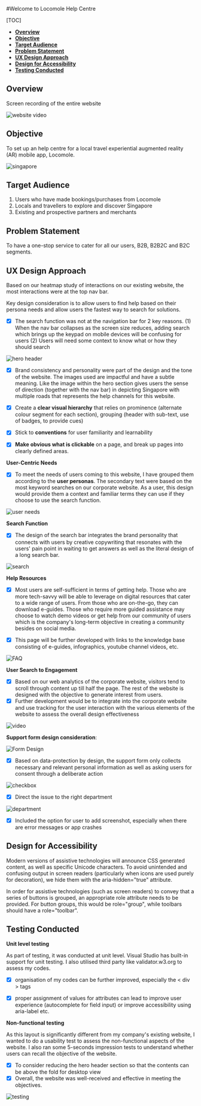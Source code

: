 #Welcome to Locomole Help Centre

[TOC]

<!-- @import "[TOC]" {cmd="toc" depthFrom=1 depthTo=6 orderedList=false} -->

- [**Overview**](#overview)
- [**Objective**](#objective)
- [**Target Audience**](#target-audience)
- [**Problem Statement**](#problem-statement)
- [**UX Design Approach**](#ux-design-approach)
- [**Design for Accessibility**](#design-for-accessibility)
- [**Testing Conducted**](#testing-conducted)

## **Overview**

Screen recording of the entire website

![website video](images/website-preview.gif)

## **Objective**

To set up an help centre for a local travel experiential augmented reality (AR) mobile app, Locomole. 

![singapore](images/singaporemap.png)


## **Target Audience**

1. Users who have made bookings/purchases from Locomole
2. Locals and travellers to explore and discover Singapore
3. Existing and prospective partners and merchants 

## **Problem Statement**

To have a one-stop service to cater for all our users, B2B, B2B2C and B2C segments. 

## **UX Design Approach**
Based on our heatmap study of interactions on our existing website, the most interactions were at the top nav bar.

Key design consideration is to allow users to find help based on their persona needs and allow users the fastest way to search for solutions. 

- [x] The search function was not at the navigation bar for 2 key reasons. (1) When the nav bar collapses as the screen size reduces, adding search which brings up the keypad on mobile devices will be confusing for users (2) Users will need some context to know what or how they should search

![hero header](images/hero-image.jpg)

- [x] Brand consistency and personality were part of the design and the tone of the website. The images used are impactful and have a subtle meaning. Like the image within the hero section gives users the sense of direction (together with the nav bar) in depicting Singapore with multiple roads that represents the help channels for this website.

- [x] Create a **clear visual hierarchy** that relies on prominence (alternate colour segment for each section), grouping (header with sub-text, use of badges, to provide cues)

- [x] Stick to **conventions** for user familiarity and learnability

- [x] **Make obvious what is clickable** on a page, and break up pages into clearly defined areas.

**User-Centric Needs**

- [x] To meet the needs of users coming to this website, I have grouped them according to the **user personas**. The secondary text were based on the most keyword searches on our corporate website. As a user, this design would provide them a context and familiar terms they can use if they choose to use the search function. 

![user needs](images/userpersona.jpg)

**Search Function**
- [x] The design of the search bar integrates the brand personality that connects with users by creative copywriting that resonates with the users' pain point in waiting to get answers as well as the literal design of a long search bar.

![search](images/searchbar.jpg)

**Help Resources**
- [x] Most users are self-sufficient in terms of getting help. Those who are more tech-savvy will be able to leverage on digital resources that cater to a wide range of users. From those who are on-the-go, they can download e-guides. Those who require more guided assistance may choose to watch demo videos or get help from our community of users which is the company's long-term objective in creating a community besides on social media. 
  
- [x] This page will be further developed with links to the knowledge base consisting of e-guides, infographics, youtube channel videos, etc. 

![FAQ](images/FAQ.png)

**User Search to Engagement**
- [x] Based on our web analytics of the corporate website, visitors tend to scroll through content up till half the page. The rest of the website is designed with the objective to generate interest from users. 
- [x] Further development would be to integrate into the corporate website and use tracking for the user interaction with the various elements of the website to assess the overall design effectiveness

![video](images/videos.jpg)
  
**Support form design consideration**:

![Form Design](images/support-ticket.png)

- [x] Based on data-protection by design, the support form only collects necessary and relevant personal information as well as asking users for consent through a deliberate action    

![checkbox](images/required-checkbox.png)

- [x] Direct the issue to the right department

![department](images/department.png)

- [x] Included the option for user to add screenshot, especially when there are error messages or app crashes

## **Design for Accessibility**

Modern versions of assistive technologies will announce CSS generated content, as well as specific Unicode characters. To avoid unintended and confusing output in screen readers (particularly when icons are used purely for decoration), we hide them with the aria-hidden="true" attribute.

In order for assistive technologies (such as screen readers) to convey that a series of buttons is grouped, an appropriate role attribute needs to be provided. For button groups, this would be role="group", while toolbars should have a role="toolbar".

## **Testing Conducted**


**Unit level testing**

As part of testing, it was conducted at unit level. Visual Studio has built-in support for unit testing. I also utilised third party like validator.w3.org to assess my codes. 

- [x] organisation of my codes can be further improved, especially the < div > tags
- [x] proper assignment of values for attributes can lead to improve user experience (autocomplete for field input) or improve accessibility using aria-label etc. 


**Non-functional testing**


As this layout is significantly different from my company's existing website, I wanted to do a usability test to assess the non-functional aspects of the website. I also ran some 5-seconds impression tests to understand whether users can recall the objective of the website.

- [x] To consider reducing the hero header section so that the contents can be above the fold for desktop view 
- [x] Overall, the website was well-received and effective in meeting the objectives. 

![testing](images/validator-w3-results.png)
